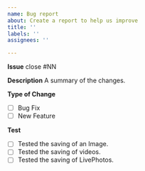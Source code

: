 ```yaml
---
name: Bug report
about: Create a report to help us improve
title: ''
labels: ''
assignees: ''

---
```


**Issue**
close #NN

**Description**
A summary of the changes.

**Type of Change**
- [ ] Bug Fix
- [ ] New Feature

**Test**
- [ ] Tested the saving of an Image.
- [ ] Tested the saving of videos.
- [ ] Tested the saving of LivePhotos.
